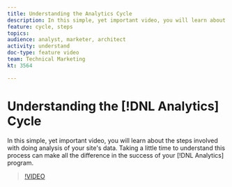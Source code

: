 ```yaml
---
title: Understanding the Analytics Cycle
description: In this simple, yet important video, you will learn about the steps involved with doing analysis of your site's data. Taking a little time to understand this process can make all the difference in the success of your Analytics program.
feature: cycle, steps
topics: 
audience: analyst, marketer, architect
activity: understand
doc-type: feature video
team: Technical Marketing
kt: 3564

---
```


# Understanding the [!DNL Analytics] Cycle

In this simple, yet important video, you will learn about the steps involved with doing analysis of your site's data. Taking a little time to understand this process can make all the difference in the success of your [!DNL Analytics] program.

>[!VIDEO](https://video.tv.adobe.com/v/28950/?quality=12)
